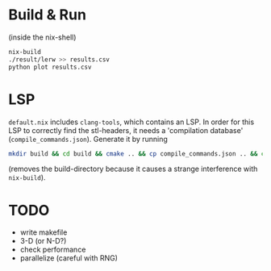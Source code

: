 # Build & Run

(inside the nix-shell)

```bash
nix-build
./result/lerw >> results.csv
python plot results.csv
```

# LSP

`default.nix` includes `clang-tools`, which contains
an LSP. In order for this LSP to correctly find the
stl-headers, it needs a 'compilation database' (`compile_commands.json`). Generate it by running

```bash
mkdir build && cd build && cmake .. && cp compile_commands.json .. && cd .. && rm -rf build
```
(removes the build-directory because it causes a strange interference with `nix-build`).

# TODO

- write makefile
- 3-D (or N-D?)
- check performance
- parallelize (careful with RNG)